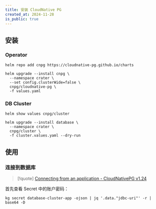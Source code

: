 ```yaml
---
title: 安装 CloudNative PG
created_at: 2024-11-28
is_public: true
---
```


## 安装

### Operator

```shell
helm repo add cnpg https://cloudnative-pg.github.io/charts

helm upgrade --install cnpg \
  --namespace crater \
  --set config.clusterWide=false \
  cnpg/cloudnative-pg \
  -f values.yaml
```

### DB Cluster

```shell
helm show values cnpg/cluster

helm upgrade --install database \
  --namespace crater \
  cnpg/cluster \
  -f cluster.values.yaml --dry-run
```

## 使用

### 连接到数据库

> [!quote] [Connecting from an application - CloudNativePG v1.24](https://cloudnative-pg.io/documentation/current/applications/)

首先查看 Secret 中的账户密码：

```shell
kg secret database-cluster-app -ojson | jq '.data."jdbc-uri"' -r | base64 -D
```
